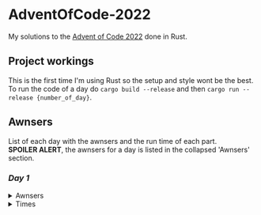 # AdventOfCode-2022
My solutions to the [Advent of Code 2022](https://adventofcode.com/2022) done in Rust.

## Project workings
This is the first time I'm using Rust so the setup and style wont be the best.  
To run the code of a day do `cargo build --release` and then `cargo run --release {number_of_day}`.

## Awnsers
List of each day with the awnsers and the run time of each part.  
**SPOILER ALERT**, the awnsers for a day is listed in the collapsed 'Awnsers' section.

### *Day 1*
<details><summary>Awnsers</summary><p>

1. 72240
2. 208622
</p></details>
<details><summary>Times</summary><p>

1. 0.2884 ms
2. 0.2422 ms
</p></details>
